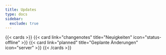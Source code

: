 ```yaml
---
title: Updates
type: docs
sidebar:
  exclude: true
---
```


{{< cards >}}
{{< card link="changenotes" title="Neuigkeiten" icon="status-offline" >}}
{{< card link="planned" title="Geplante Änderungen" icon="server" >}}
{{< /cards >}}
